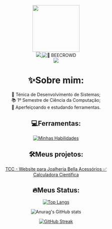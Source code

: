 <div id="content" align="center">
  <div id="header" align="center">
    <img src="https://media.giphy.com/media/v1.Y2lkPTc5MGI3NjExazZ5ZnFkZjR2eG5mNXF3bWd6YmZuODE1dXV4MmNjdmZ3ejdjcDY5diZlcD12MV9pbnRlcm5hbF9naWZfYnlfaWQmY3Q9Zw/TSo9ao1pklqKsIK0gR/giphy.gif" width="150">
    <div id="badges">
      <a href="https://www.linkedin.com/in/isabelly-souza-e-oliveira-5791222a5/">
        <img src="https://img.shields.io/badge/linkedin-%230077B5.svg?style=for-the-badge&logo=linkedin&logoColor=white">
      </a>
      <img src="https://img.shields.io/badge/%F0%9F%90%9D%20BEECROWD-A957BE?style=for-the-badge" alt="🐝 BEECROWD" />
    </div>
    <img src="https://komarev.com/ghpvc/?username=Ayanami016&style=for-the-badge&color=success">
  </div>
  
  # :sparkles:Sobre mim:
  :seedling: Ténica de Desenvolvimento de Sistemas; <br>
  📚 1º Semestre de Ciência da Computação; <br>
  :notebook: Aperfeiçoando e estudando ferramentas.
  
  ## :computer:Ferramentas:
[![Minhas Habilidades](https://skillicons.dev/icons?i=html,js,sass,mysql,php,vscode,git)](https://skillicons.dev)

  ## :hammer_and_wrench:Meus projetos:
<a href="https://github.com/Ayanami016/TCC-Bella-Acessorios" target="_blank">TCC - Website para Joalheria Bella Acessórios ✅</a> <br>
<a href="https://github.com/Ayanami016/Calculadora-Cientifica" target="_blank">Calculadora Científica</a>
  
  ## :fire:Meus Status:
  <span id="status">
    
  [![Top Langs](https://github-readme-stats.vercel.app/api/top-langs/?username=Ayanami016&theme=radical&background=000000)](https://github.com/anuraghazra/github-readme-stats)
  
  ![Anurag's GitHub stats](https://github-readme-stats.vercel.app/api?username=Ayanami016&theme=radical&background=000000)
  
  [![GitHub Streak](http://github-readme-streak-stats.herokuapp.com?user=Ayanami016&theme=radical&background=000000)](https://git.io/streak-stats)
  </span>
</div>
